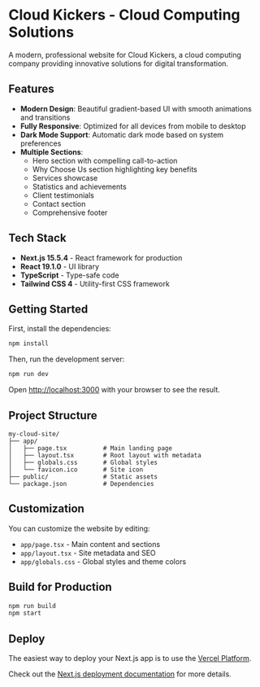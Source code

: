 # Cloud Kickers - Cloud Computing Solutions

A modern, professional website for Cloud Kickers, a cloud computing company providing innovative solutions for digital transformation.

## Features

- **Modern Design**: Beautiful gradient-based UI with smooth animations and transitions
- **Fully Responsive**: Optimized for all devices from mobile to desktop
- **Dark Mode Support**: Automatic dark mode based on system preferences
- **Multiple Sections**:
  - Hero section with compelling call-to-action
  - Why Choose Us section highlighting key benefits
  - Services showcase
  - Statistics and achievements
  - Client testimonials
  - Contact section
  - Comprehensive footer

## Tech Stack

- **Next.js 15.5.4** - React framework for production
- **React 19.1.0** - UI library
- **TypeScript** - Type-safe code
- **Tailwind CSS 4** - Utility-first CSS framework

## Getting Started

First, install the dependencies:

```bash
npm install
```

Then, run the development server:

```bash
npm run dev
```

Open [http://localhost:3000](http://localhost:3000) with your browser to see the result.

## Project Structure

```
my-cloud-site/
├── app/
│   ├── page.tsx          # Main landing page
│   ├── layout.tsx        # Root layout with metadata
│   ├── globals.css       # Global styles
│   └── favicon.ico       # Site icon
├── public/               # Static assets
└── package.json          # Dependencies
```

## Customization

You can customize the website by editing:

- `app/page.tsx` - Main content and sections
- `app/layout.tsx` - Site metadata and SEO
- `app/globals.css` - Global styles and theme colors

## Build for Production

```bash
npm run build
npm start
```

## Deploy

The easiest way to deploy your Next.js app is to use the [Vercel Platform](https://vercel.com/new).

Check out the [Next.js deployment documentation](https://nextjs.org/docs/app/building-your-application/deploying) for more details.
